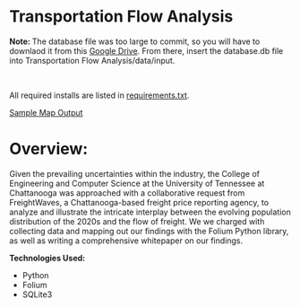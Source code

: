 <h1>Transportation Flow Analysis</h1>
<p><strong>Note: </strong>The database file was too large to commit, so you will have to downlaod it from this <a href="https://drive.google.com/file/d/13IPFPqWkQAaGZS9uqNw5fFkvTEpr-f1_/view">Google Drive</a>. From there, insert the database.db file into Transportation Flow Analysis/data/input.</p>
<br>
<p>All required installs are listed in <a href="https://github.com/noahtay15/Transportation-Flow-Analysis/blob/new_features/Transportation%20Flow%20Analysis/requirements.txt">requirements.txt</a>.</p>
<a href="https://github.com/noahtay15/Transportation-Flow-Analysis/blob/new_features/Map%20Screenshot.PNG">Sample Map Output</a>

<h1>Overview:</h1>
<p>Given the prevailing uncertainties within the industry, the College of Engineering and Computer Science at the University of Tennessee at Chattanooga was approached with a collaborative request from FreightWaves, a Chattanooga-based freight price reporting agency, to analyze and illustrate the intricate interplay between the evolving population distribution of the 2020s and the flow of freight. We we charged with collecting data and mapping out our findings with the Folium Python library, as well as writing a comprehensive whitepaper on our findings.</p>

<p><strong>Technologies Used:</strong></string></p>
<ul>
  <li>Python</li>
  <li>Folium</li>
  <li>SQLite3</li>
</ul>
